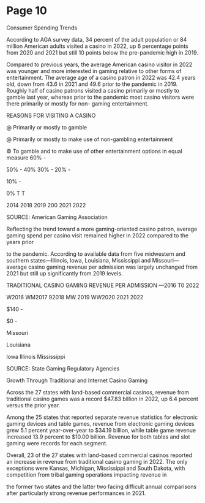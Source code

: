 # Page 10

Consumer Spending Trends

According to AGA survey data, 34 percent of the adult
population or 84 million American adults visited a casino
in 2022, up 6 percentage points from 2020 and 2021 but
still 10 points below the pre-pandemic high in 2019.

Compared to previous years, the average American casino
visitor in 2022 was younger and more interested in gaming
relative to other forms of entertainment. The average age
of a casino patron in 2022 was 42.4 years old, down from
43.6 in 2021 and 49.6 prior to the pandemic in 2019.
Roughly half of casino patrons visited a casino primarily or
mostly to gamble last year, whereas prior to the pandemic
most casino visitors were there primarily or mostly for non-
gaming entertainment.

REASONS FOR VISITING A CASINO

@ Primarily or mostly to gamble

@ Primarily or mostly to make use of non-gambling entertainment

© To gamble and to make use of other entertainment options in equal measure
60% -

50% -
40%
30% -
20% -

10% -

0% T T

2014 2018 2019 200 2021 2022

SOURCE: American Gaming Association

Reflecting the trend toward a more gaming-oriented
casino patron, average gaming spend per casino visit
remained higher in 2022 compared to the years prior

to the pandemic. According to available data from five
midwestern and southern states—Illinois, lowa, Louisiana,
Mississippi and Missouri—average casino gaming revenue
per admission was largely unchanged from 2021 but still
up significantly from 2019 levels.

TRADITIONAL CASINO GAMING REVENUE PER ADMISSION
—2016 T0 2022

W2016 WM2017 92018 MW 2019 WW2020 2021 2022

$140 -

$0 -

Missouri

Louisiana

lowa Illinois Mississippi

SOURCE: State Gaming Regulatory Agencies

Growth Through Traditional and
Internet Casino Gaming

Across the 27 states with land-based commercial casinos,
revenue from traditional casino games was a record $47.83
billion in 2022, up 6.4 percent versus the prior year.

Among the 25 states that reported separate revenue
statistics for electronic gaming devices and table games,
revenue from electronic gaming devices grew 5.1 percent
year-over-year to $34.19 billion, while table game revenue
increased 13.9 percent to $10.00 billion. Revenue for both
tables and slot gaming were records for each segment.

Overall, 23 of the 27 states with land-based commercial
casinos reported an increase in revenue from traditional
casino gaming in 2022. The only exceptions were Kansas,
Michigan, Mississippi and South Dakota, with competition
from tribal gaming operations impacting revenue in

the former two states and the latter two facing difficult
annual comparisons after particularly strong revenue
performances in 2021.

